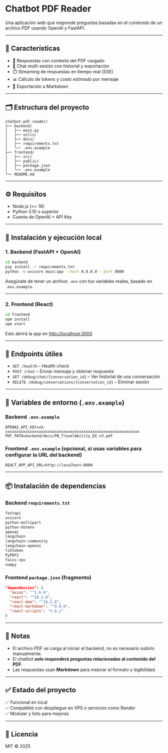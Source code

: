 # Chatbot PDF Reader

Una aplicación web que responde preguntas basadas en el contenido de un archivo PDF usando OpenAI y FastAPI.

---

## 🚀 Características

- 🧠 Respuestas con contexto del PDF cargado
- 💬 Chat multi-sesión con historial y exportación
- ⏱️ Streaming de respuestas en tiempo real (SSE)
- 📊 Cálculo de tokens y costo estimado por mensaje
- 📎 Exportación a Markdown

---

## 🗂️ Estructura del proyecto

```
chatbot-pdf-reader/
├── backend/
│   ├── main.py
│   ├── utils/
│   ├── docs/
│   ├── requirements.txt
│   └── .env.example
├── frontend/
│   ├── src/
│   ├── public/
│   ├── package.json
│   └── .env.example
└── README.md
```

---

## ⚙️ Requisitos

- Node.js (>= 16)
- Python 3.10 o superior
- Cuenta de OpenAI + API Key

---

## 🔧 Instalación y ejecución local

### 1. Backend (FastAPI + OpenAI)

```bash
cd backend
pip install -r requirements.txt
python -m uvicorn main:app --host 0.0.0.0 --port 8000
```

Asegúrate de tener un archivo `.env` con tus variables reales, basado en `.env.example`.

---

### 2. Frontend (React)

```bash
cd frontend
npm install
npm start
```

Esto abrirá la app en [http://localhost:3000](http://localhost:3000)

---

## 🧪 Endpoints útiles

- `GET /health` – Health check
- `POST /chat` – Enviar mensaje y obtener respuesta
- `GET /debug/chat/{conversation_id}` – Ver historial de una conversación
- `DELETE /debug/conversations/{conversation_id}` – Eliminar sesión

---

## 🔐 Variables de entorno (`.env.example`)

### Backend `.env.example`

```env
OPENAI_API_KEY=sk-xxxxxxxxxxxxxxxxxxxxxxxxxxxxxxxxxxxxxxxxxxxxxxxxxxxxxxxxxxxx
PDF_PATH=backend/docs/PB_TravelAbility_DI-v3.pdf
```

### Frontend `.env.example` (opcional, si usas variables para configurar la URL del backend)

```env
REACT_APP_API_URL=http://localhost:8000
```

---

## 📦 Instalación de dependencias

### Backend `requirements.txt`

```txt
fastapi
uvicorn
python-multipart
python-dotenv
openai
langchain
langchain-community
langchain-openai
tiktoken
PyPDF2
faiss-cpu
numpy
```

### Frontend `package.json` (fragmento)

```json
"dependencies": {
  "axios": "^1.6.0",
  "react": "^18.2.0",
  "react-dom": "^18.2.0",
  "react-markdown": "^9.0.0",
  "react-scripts": "5.0.1"
}
```

---

## 📝 Notas

- El archivo PDF se carga al iniciar el backend, no es necesario subirlo manualmente.
- El chatbot **solo responderá preguntas relacionadas al contenido del PDF**.
- Las respuestas usan **Markdown** para mejorar el formato y legibilidad.

---

## ✅ Estado del proyecto

✅ Funcional en local  
✅ Compatible con despliegue en VPS o servicios como Render  
✅ Modular y listo para mejoras

---

## 📄 Licencia

MIT © 2025
